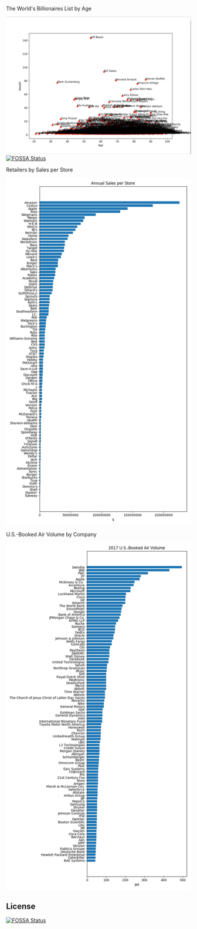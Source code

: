 The World's Billionaires List by Age

![screenshot](forbes-richest-by-age/screenshot.png)
[![FOSSA Status](https://app.fossa.io/api/projects/git%2Bgithub.com%2FPatMyron%2Fdata-viz.svg?type=shield)](https://app.fossa.io/projects/git%2Bgithub.com%2FPatMyron%2Fdata-viz?ref=badge_shield)

Retailers by Sales per Store

![screenshot](sales-per-store/screenshot.png)

U.S.-Booked Air Volume by Company

![screenshot](corporate-travel/screenshot.png)


## License
[![FOSSA Status](https://app.fossa.io/api/projects/git%2Bgithub.com%2FPatMyron%2Fdata-viz.svg?type=large)](https://app.fossa.io/projects/git%2Bgithub.com%2FPatMyron%2Fdata-viz?ref=badge_large)